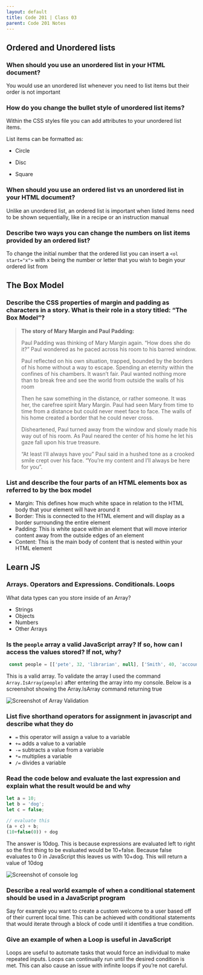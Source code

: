 ```yaml
---
layout: default
title: Code 201 | Class 03
parent: Code 201 Notes
---
```


## Ordered and Unordered lists

### When should you use an unordered list in your HTML document?

You would use an unordered list whenever you need to list items but their order is not important

### How do you change the bullet style of unordered list items?

Within the CSS styles file you can add attributes to your unordered list items.

List items can be formatted as:

* Circle

* Disc

* Square

### When should you use an ordered list vs an unordered list in your HTML document?

Unlike an unordered list, an ordered list is important when listed items need to be shown sequentially, like in a recipe or an instruction manual

### Describe two ways you can change the numbers on list items provided by an ordered list?

To change the initial number that the ordered list you can insert a `<ol start="x">` with x being the number or letter that you wish to begin your ordered list from

## The Box Model

### Describe the CSS properties of margin and padding as characters in a story. What is their role in a story titled: “The Box Model”?

> **The story of Mary Margin and Paul Padding:**  
>
> Paul Padding was thinking of Mary Margin again. “How does she do it?” Paul wondered as he paced across his room to his barred window.
>
> Paul reflected on his own situation, trapped, bounded by the borders of his home without a way to escape. Spending an eternity within the confines of his chambers. It wasn’t fair. Paul wanted nothing more than to break free and see the world from outside the walls of his room
>
> Then he saw something in the distance, or rather someone. It was her, the carefree spirit Mary Margin. Paul had seen Mary from time to time from a distance but could never meet face to face. The walls of his home created a border that he could never cross.
>
> Disheartened, Paul turned away from the window and slowly made his way out of his room. As Paul neared the center of his home he let his gaze fall upon his true treasure.
>
> “At least I’ll always have you” Paul said in a hushed tone  as a crooked smile crept over his face. “You’re my content and I’ll always be here for you”.

### List and describe the four parts of an HTML elements box as referred to by the box model

* Margin: This defines how much white space in relation to the HTML body that your element will have around it
* Border: This is connected to the HTML element and will display as a border surrounding the entire element
* Padding: This is white space within an element that will move interior content away from the outside edges of an element
* Content: This is the main body of content that is nested within your HTML element

## Learn JS

### Arrays. Operators and Expressions. Conditionals. Loops

What data types can you store inside of an Array?

* Strings
* Objects
* Numbers
* Other Arrays

### Is the `people` array a valid JavaScript array? If so, how can I access the values stored? If not, why?

```JavaScript
 const people = [['pete', 32, 'librarian', null], ['Smith', 40, 'accountant', 'fishing:hiking:rock_climbing'], ['bill', null, 'artist', null]];
 ```

This is a valid array. To validate the array I used the command `Array.IsArray(people)`
after entering the array into my console. Below is a screenshot showing the Array.IsArray command returning true

![Screenshot of Array Validation](https://i.imgur.com/TeO5Hdg.jpg)

### List five shorthand operators for assignment in javascript and describe what they do

* `=` this operator will assign a value to a variable
* `+=` adds a value to a variable
* `-=` subtracts a value from a variable
* `*=` multiplies a variable
* `/=` divides a variable

### Read the code below and evaluate the last expression and explain what the result would be and why

 ```JavaScript
 let a = 10;
 let b = 'dog';
 let c = false;

 // evaluate this
 (a + c) + b;
(10+false(0)) + dog
  ```

The answer is 10dog. This is because expressions are evaluated left to right so the first thing to be evaluated would be 10+false. Because false evaluates to 0 in JavaScript this leaves us with 10+dog. This will return a value of 10dog

![Screenshot of console log](https://i.imgur.com/psbr1CJ.jpg)

### Describe a real world example of when a conditional statement should be used in a JavaScript program

Say for example you want to create a custom welcome to a user based off of their current local time. This can be achieved with conditional statements that would iterate through a block of code until it identifies a true condition.

### Give an example of when a Loop is useful in JavaScript

Loops are useful to automate tasks that would force an individual to make repeated inputs. Loops can continually run until the desired condition is met. This can also cause an issue with infinite loops if you’re not careful.
